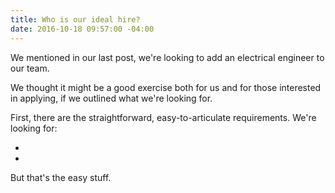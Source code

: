 ```yaml
---
title: Who is our ideal hire?
date: 2016-10-18 09:57:00 -04:00
---
```


We mentioned in our last post, we're looking to add an electrical engineer to our team. 

We thought it might be a good exercise both for us and for those interested in applying, if we outlined what we're looking for. 

First, there are the straightforward, easy-to-articulate requirements. We're looking for:

*  

* 

But that's the easy stuff. 